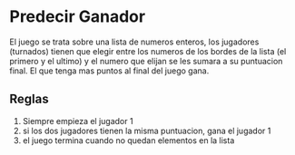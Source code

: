 # Predecir Ganador

 El juego se trata sobre una lista de numeros enteros, los jugadores (turnados) tienen que elegir entre los numeros de los bordes de la lista (el primero y el ultimo)
y el numero que elijan se les sumara a su puntuacion final. El que tenga mas puntos al final del juego gana.

## Reglas 

1. Siempre empieza el jugador 1
2. si los dos jugadores tienen la misma puntuacion, gana el jugador 1
3. el juego termina cuando no quedan elementos en la lista